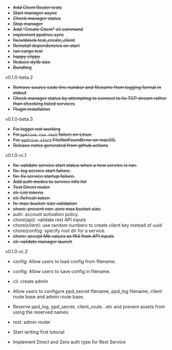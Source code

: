 - ~~Add Client Router tests~~
- ~~Start manager async~~
- ~~Check manager status~~
- ~~Stop manager~~
- ~~Add "Create Client" cli command~~
- ~~implement ppdrive sync~~
- ~~fix/unblock test_create_client~~
- ~~Reinstall dependencies on start~~
- ~~run cargo test~~
- ~~happy clippy~~
- ~~Reduce dylib size~~
- ~~Bundling~~

v0.1.0-beta.2
- ~~Remove source code line number and filename from logging format in stdout~~
- ~~Check manager status by attempting to connect to its TCP stream rather than checking listed services~~
- ~~Plugin installation~~

v0.1.0-beta.3
- ~~Fix logger not working~~
- ~~Fix `ppdrive run rest` failure on Linux.~~
- ~~Fix: `ppdrive start` FileNotFoundError on macOS.~~
- ~~Release notes generated from github actions~~

v0.1.0-rc.1
- ~~fix: validate service start status when a new service is run.~~
- ~~fix: log service start failure.~~
- ~~fix: fix service startup failure.~~
- ~~Add auth modes to service info list~~
- ~~Test Direct router~~
- ~~cli: List tokens~~
- ~~cli: Refresh token~~
- ~~fs: max-bucket-size validation~~
- ~~chore: prevent non-zero max bucket size.~~
- auth: account activation policy.
- chore(api): validate rest API inputs
- chore(client): use random numbers to create client key instead of uuid
- chore(confi)g: specify root dir for a service.
- ~~chore: accept Mb values as f64 from API inputs~~
- ~~cli: validate manager launch~~

v0.1.0-rc.2
- config: Allow users to load config from filename.
- config: Allow users to save config in filename.
- cli: create admin
- Allow users to configure ppd_secret filename, ppd_log filename, client route base and admin route base.
- Reserve ppd_log, ppd_secret, client_route...etc and prevent assets from using the reserved names.
- rest: admin router 

- Start writing first tutorial
- Implement Direct and Zero auth type for Rest Service
